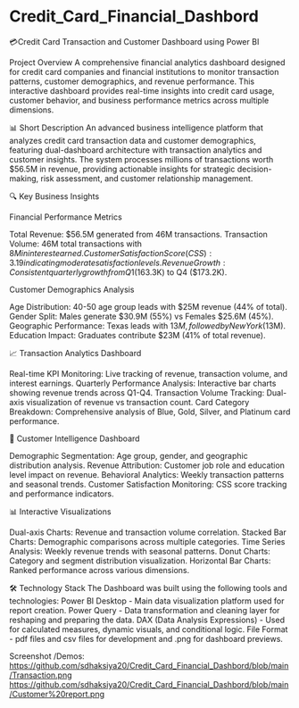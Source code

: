 # Credit_Card_Financial_Dashbord

💳Credit Card Transaction and Customer Dashboard using Power BI

Project Overview
A comprehensive financial analytics dashboard designed for credit card companies and financial institutions to monitor transaction patterns, customer demographics, and revenue performance. This interactive dashboard provides real-time insights into credit card usage, customer behavior, and business performance metrics across multiple dimensions.

📊 Short Description
An advanced business intelligence platform that analyzes credit card transaction data and customer demographics, featuring dual-dashboard architecture with transaction analytics and customer insights. The system processes millions of transactions worth $56.5M in revenue, providing actionable insights for strategic decision-making, risk assessment, and customer relationship management.

🔍 Key Business Insights

Financial Performance Metrics

Total Revenue: $56.5M generated from 46M transactions.
Transaction Volume: 46M total transactions with $8M in interest earned.
Customer Satisfaction Score (CSS): 3.19 indicating moderate satisfaction levels.
Revenue Growth: Consistent quarterly growth from Q1 ($163.3K) to Q4 ($173.2K).

Customer Demographics Analysis

Age Distribution: 40-50 age group leads with $25M revenue (44% of total).
Gender Split: Males generate $30.9M (55%) vs Females $25.6M (45%).
Geographic Performance: Texas leads with $13M, followed by New York ($13M).
Education Impact: Graduates contribute $23M (41% of total revenue).

📈 Transaction Analytics Dashboard

Real-time KPI Monitoring: Live tracking of revenue, transaction volume, and interest earnings.
Quarterly Performance Analysis: Interactive bar charts showing revenue trends across Q1-Q4.
Transaction Volume Tracking: Dual-axis visualization of revenue vs transaction count.
Card Category Breakdown: Comprehensive analysis of Blue, Gold, Silver, and Platinum card performance.

👥 Customer Intelligence Dashboard

Demographic Segmentation: Age group, gender, and geographic distribution analysis.
Revenue Attribution: Customer job role and education level impact on revenue.
Behavioral Analytics: Weekly transaction patterns and seasonal trends.
Customer Satisfaction Monitoring: CSS score tracking and performance indicators.

📊 Interactive Visualizations

Dual-axis Charts: Revenue and transaction volume correlation.
Stacked Bar Charts: Demographic comparisons across multiple categories.
Time Series Analysis: Weekly revenue trends with seasonal patterns.
Donut Charts: Category and segment distribution visualization.
Horizontal Bar Charts: Ranked performance across various dimensions.

🛠️ Technology Stack
The Dashboard was built using the following tools and technologies:
Power BI Desktop - Main data visualization platform used for report creation.
Power Query - Data transformation and cleaning layer for reshaping and preparing the data.
DAX (Data Analysis Expressions) - Used for calculated measures, dynamic visuals, and conditional logic.
File Format - pdf files and csv files for development and .png for dashboard previews.

Screenshot /Demos:
https://github.com/sdhaksiya20/Credit_Card_Financial_Dashbord/blob/main/Transaction.png
https://github.com/sdhaksiya20/Credit_Card_Financial_Dashbord/blob/main/Customer%20report.png




